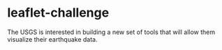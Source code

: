 # leaflet-challenge
The USGS is interested in building a new set of tools that will allow them visualize their earthquake data.
